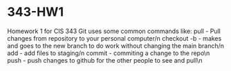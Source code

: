 # 343-HW1
Homework 1 for CIS 343
Git uses some common commands like:
pull - Pull changes from repository to your personal computer/n
checkout -b - makes and goes to the new branch to do work without changing the main branch/n
add - add files to staging/n
commit - commiting a change to the repo\n
push - push changes to github for the other people to see and pull\n
